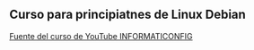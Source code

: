 ## Curso para principiatnes de Linux Debian

[Fuente del curso de YouTube INFORMATICONFIG](https://www.youtube.com/watch?v=t23trHbTOQE&list=PL2Z95CSZ1N4FKsZQKqCmbylDqssYFJX5A)